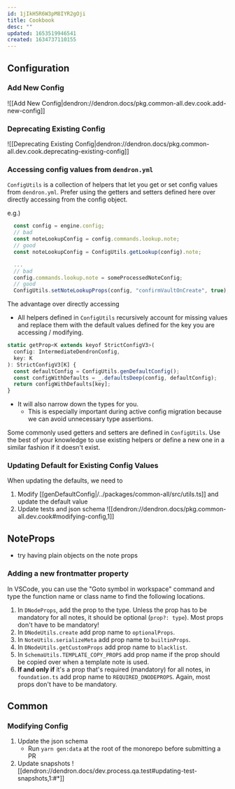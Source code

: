 ```yaml
---
id: 1jIkH5R6W3pM8IYR2gOji
title: Cookbook
desc: ""
updated: 1653519946541
created: 1634737110155
---
```


## Configuration

### Add New Config

![[Add New Config|dendron://dendron.docs/pkg.common-all.dev.cook.add-new-config]]

### Deprecating Existing Config

![[Deprecating Existing Config|dendron://dendron.docs/pkg.common-all.dev.cook.deprecating-existing-config]]

### Accessing config values from `dendron.yml`

`ConfigUtils` is a collection of helpers that let you get or set config values from `dendron.yml`.
Prefer using the getters and setters defined here over directly accessing from the config object.

e.g.)

```js
  const config = engine.config;
  // bad
  const noteLookupConfig = config.commands.lookup.note;
  // good
  const noteLookupConfig = ConfigUtils.getLookup(config).note;

  ...
  // bad
  config.commands.lookup.note = someProcessedNoteConfig;
  // good
  ConfigUtils.setNoteLookupProps(config, "confirmVaultOnCreate", true);
```

The advantage over directly accessing

- All helpers defined in `ConfigUtils` recursively account for missing values and replace them with the default values defined for the key you are accessing / modifying.

```js
static getProp<K extends keyof StrictConfigV3>(
  config: IntermediateDendronConfig,
  key: K
): StrictConfigV3[K] {
  const defaultConfig = ConfigUtils.genDefaultConfig();
  const configWithDefaults = _.defaultsDeep(config, defaultConfig);
  return configWithDefaults[key];
}
```

- It will also narrow down the types for you.
  - This is especially important during active config migration because we can avoid unnecessary type assertions.

Some commonly used getters and setters are defined in `ConfigUtils`. Use the best of your knowledge to use existing helpers or define a new one in a similar fashion if it doesn't exist.

### Updating Default for Existing Config Values

When updating the defaults, we need to

1. Modify [[genDefaultConfig|/../packages/common-all/src/utils.ts]] and update the default value
1. Update tests and json schema
   ![[dendron://dendron.docs/pkg.common-all.dev.cook#modifying-config,1]]

## NoteProps

- try having plain objects on the note props

### Adding a new frontmatter property

In VSCode, you can use the "Goto symbol in workspace" command and type the function name or class name to find the following locations.

1. In `DNodeProps`, add the prop to the type. Unless the prop has to be mandatory for all notes, it should be optional (`prop?: type`). Most props don't have to be mandatory!
2. In `DNodeUtils.create` add prop name to `optionalProps`.
3. In `NoteUtils.serializeMeta` add prop name to `builtinProps`.
4. In `DNodeUtils.getCustomProps` add prop name to `blacklist`.
5. In `SchemaUtils.TEMPLATE_COPY_PROPS` add prop name if the prop should be copied over when a template note is used.
6. **If and only if** it's a prop that's required (mandatory) for all notes, in `foundation.ts` add prop name to `REQUIRED_DNODEPROPS`. Again, most props don't have to be mandatory.

## Common

### Modifying Config

<!-- This should be run whenever the config is updated -->

1. Update the json schema
   - Run `yarn gen:data` at the root of the monorepo before submitting a PR
1. Update snapshots
   ![[dendron://dendron.docs/dev.process.qa.test#updating-test-snapshots,1:#*]]
